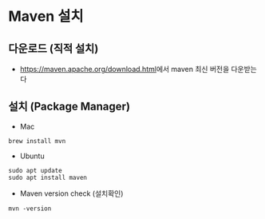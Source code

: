 # Maven 설치

## 다운로드 (직적 설치)

* <https://maven.apache.org/download.html>에서 maven 최신 버전을 다운받는다

## 설치 (Package Manager)

* Mac

```shell
brew install mvn
```

* Ubuntu

```shell
sudo apt update
sudo apt install maven
```

* Maven version check (설치확인)

```shell
mvn -version
```

